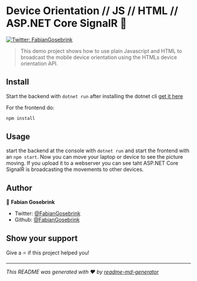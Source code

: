# Device Orientation // JS // HTML // ASP.NET Core SignalR 👋
[![Twitter: FabianGosebrink](https://img.shields.io/twitter/follow/FabianGosebrink.svg?style=social)](https://twitter.com/FabianGosebrink)

> This demo project shows how to use plain Javascript and HTML to broadcast the mobile device orientation using the HTMLs device orientation API.

## Install

Start the backend with `dotnet run` after installing the dotnet cli [get it here](https://dotnet.microsoft.com/)

For the frontend do:

```sh
npm install
```

## Usage

start the backend at the console with `dotnet run` and start the frontend with an `npm start`. Now you can move your laptop or device to see the picture moving. If you upload it to a webserver you can see taht ASP.NET Core SignalR is broadcasting the movements to other devices.

## Author

👤 **Fabian Gosebrink**

* Twitter: [@FabianGosebrink](https://twitter.com/FabianGosebrink)
* Github: [@FabianGosebrink](https://github.com/FabianGosebrink)

## Show your support

Give a ⭐️ if this project helped you!


***
_This README was generated with ❤️ by [readme-md-generator](https://github.com/kefranabg/readme-md-generator)_